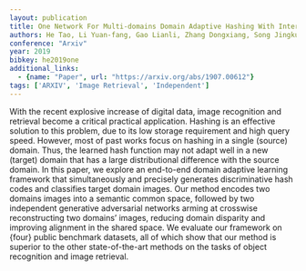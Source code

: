 ```yaml
---
layout: publication
title: One Network For Multi-domains Domain Adaptive Hashing With Intersectant Generative Adversarial Network
authors: He Tao, Li Yuan-fang, Gao Lianli, Zhang Dongxiang, Song Jingkuan
conference: "Arxiv"
year: 2019
bibkey: he2019one
additional_links:
  - {name: "Paper", url: "https://arxiv.org/abs/1907.00612"}
tags: ['ARXIV', 'Image Retrieval', 'Independent']
---
```

<p>With the recent explosive increase of digital data, image recognition
and retrieval become a critical practical application. Hashing is an
effective solution to this problem, due to its low storage requirement
and high query speed. However, most of past works focus on hashing in a
single (source) domain. Thus, the learned hash function may not adapt
well in a new (target) domain that has a large distributional difference
with the source domain. In this paper, we explore an end-to-end domain
adaptive learning framework that simultaneously and precisely generates
discriminative hash codes and classifies target domain images. Our
method encodes two domains images into a semantic common space, followed
by two independent generative adversarial networks arming at crosswise
reconstructing two domains’ images, reducing domain disparity and
improving alignment in the shared space. We evaluate our framework on
{four} public benchmark datasets, all of which show that our method is
superior to the other state-of-the-art methods on the tasks of object
recognition and image retrieval.</p>
